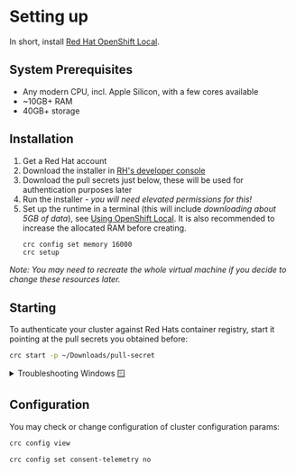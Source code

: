 # Setting up

In short, install [Red Hat OpenShift Local](https://developers.redhat.com/products/codeready-containers).

## System Prerequisites

- Any modern CPU, incl. Apple Silicon, with a few cores available
- ~10GB+ RAM
- 40GB+ storage

## Installation 

1. Get a Red Hat account
2. Download the installer in [RH's developer console](https://console.redhat.com/openshift/install/crc/installer-provisioned?intcmp=7013a000002CtetAAC)
3. Download the pull secrets just below, these will be used for authentication purposes later
4. Run the installer - *you will need elevated permissions for this!*
5. Set up the runtime in a terminal (this will include *downloading about 5GB of data*), see [Using OpenShift Local](https://access.redhat.com/documentation/en-us/red_hat_openshift_local/2.33/html/getting_started_guide/using). It is also recommended to increase the allocated RAM before creating. 
    ```bash
    crc config set memory 16000
    crc setup
    ```

*Note: You may need to recreate the whole virtual machine if you decide to change these resources later.*

## Starting

To authenticate your cluster against Red Hats container registry, start it pointing at the pull secrets you obtained before:

```bash
crc start -p ~/Downloads/pull-secret
```

<details>
<summary>Troubleshooting Windows 🪟</summary>
#### ⚡Issue: Windows user not part of Hyper-V Administrators

To determine which users are members of the "Hyper-V Administrators" group, execute the following command:
```PowerShell
Get-LocalGroupMember -Group "Hyper-V Administrators"
```
To add the current user to this group, use the following command (Suggestions: restart the computer afterwards):
```PowerShell
([adsi]"WinNT://./Hyper-V Administrators,group").Add("WinNT://$env:UserDomain/$env:Username,user")
```

#### ⚡Issue: Port 80 is blocked
To identify the process using port 80, execute the following command:
```PowerShell
netstat -aon | findStr /i "LISTENING" | findStr ":80"
```
If the process has PID 4, it indicates that the system is using it, possibly due to the HTTP service running. To temporarily stop the HTTP service, use:
```PowerShell
net stop http /y
```
Note that the service may restart automatically. To permanently disable it, set the Registry key at Computer\HKEY_LOCAL_MACHINE\SYSTEM\CurrentControlSet\Services\HTTP from 3 to 4 (disabled).

#### ⚡Issue: Running a VPN client
When starting crc, access to the hosts file is necessary. Some VPN clients may restrict access to this file. Either disable this restriction within the VPN client's settings or terminate the client temporarily.
</details>

## Configuration

You may check or change configuration of cluster configuration params:

```bash
crc config view
```

```bash
crc config set consent-telemetry no
```

